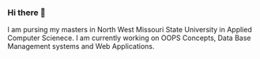 ### Hi there 👋

I am pursing my masters in North West Missouri State University in Applied Computer Scienece.
I am currently working on OOPS Concepts, Data Base Management systems and Web Applications.
<!--
**GandraAlekhya/GandraAlekhya** is a ✨ _special_ ✨ repository because its `README.md` (this file) appears on your GitHub profile.

Here are some ideas to get you started:

- 🔭 I’m currently working on ...
- 🌱 I’m currently learning ...
- 👯 I’m looking to collaborate on ...
- 🤔 I’m looking for help with ...
- 💬 Ask me about ...
- 📫 How to reach me: ...
- 😄 Pronouns: ...
- ⚡ Fun fact: ...
-->
